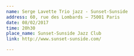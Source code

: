 ```yaml
---
name: Serge Lavette Trio jazz - Sunset-Sunside
address: 60, rue des Lombards – 75001 Paris
date: 08/02/2017
time: 20h30
place_name: Sunset-Sunside Jazz Club
link: http://www.sunset-sunside.com/

---
```

